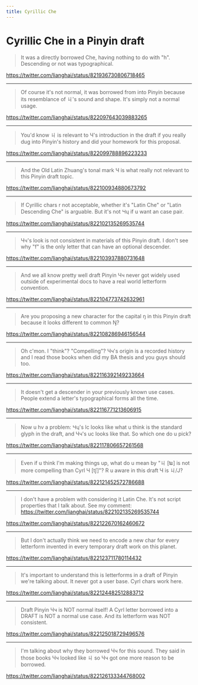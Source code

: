 ```yaml
---
title: Cyrillic Che
---
```


# Cyrillic Che in a Pinyin draft

> It was a directly borrowed Che, having nothing to do with "h". Descending or not was typographical.

https://twitter.com/lianghai/status/821936730806718465

---

> Of course it's not normal, it was borrowed from into Pinyin because its resemblance of ㄐ's sound and shape. It's simply not a normal usage.

https://twitter.com/lianghai/status/822097643039883265

---

> You'd know ㄐ is relevant to Ч's introduction in the draft if you really dug into Pinyin's history and did your homework for this proposal.

https://twitter.com/lianghai/status/822099788896223233

---

> And the Old Latin Zhuang's tonal mark Ч is what really not relevant to this Pinyin draft topic.

https://twitter.com/lianghai/status/822100934880673792

---

> If Cyrillic chars r not acceptable, whether it's "Latin Che" or "Latin Descending Che" is arguable. But it's not Ɥɥ if u want an case pair.

https://twitter.com/lianghai/status/822102135269535744

---

> Чч's look is not consistent in materials of this Pinyin draft. I don't see why "f" is the only letter that can have an optional descender.

https://twitter.com/lianghai/status/822103937880731648

---

> And we all know pretty well draft Pinyin Чч never got widely used outside of experimental docs to have a real world letterform convention.

https://twitter.com/lianghai/status/822104773742632961

---

> Are you proposing a new character for the capital ŋ in this Pinyin draft because it looks different to common Ŋ?

https://twitter.com/lianghai/status/822108286946156544

---

> Oh c'mon. I "think"? "Compelling"? Чч's origin is a recorded history and I read those books when did my BA thesis and you guys should too.

https://twitter.com/lianghai/status/822116392149233664

---

> It doesn't get a descender in your previously known use cases. People extend a letter's typographical forms all the time.

https://twitter.com/lianghai/status/822116771213606915

---

> Now u hv a problem: Ɥɥ's lc looks like what u think is the standard glyph in the draft, and Чч's uc looks like that. So which one do u pick?

https://twitter.com/lianghai/status/822117806657261568

---

> Even if u think I'm making things up, what do u mean by "ㄐ [ʨ] is not more compelling than Cyrl Ч [tʃ]"? R u aware in this draft Ч is ㄐ/J?

https://twitter.com/lianghai/status/822121452572786688

---

> I don't have a problem with considering it Latin Che. It's not script properties that I talk about. See my comment: https://twitter.com/lianghai/status/822102135269535744

https://twitter.com/lianghai/status/822122670162460672

---

> But I don't actually think we need to encode a new char for every letterform invented in every temporary draft work on this planet.

https://twitter.com/lianghai/status/822123711780114432

---

> It's important to understand this is letterforms in a draft of Pinyin we're talking about. It never got a user base. Cyrl chars work here.

https://twitter.com/lianghai/status/822124482512883712

---

> Draft Pinyin Чч is NOT normal itself! A Cyrl letter borrowed into a DRAFT is NOT a normal use case. And its letterform was NOT consistent.

https://twitter.com/lianghai/status/822125018729496576

---

> I'm talking about why they borrowed Чч for this sound. They said in those books Чч looked like ㄐ so Чч got one more reason to be borrowed.

https://twitter.com/lianghai/status/822126133344768002
